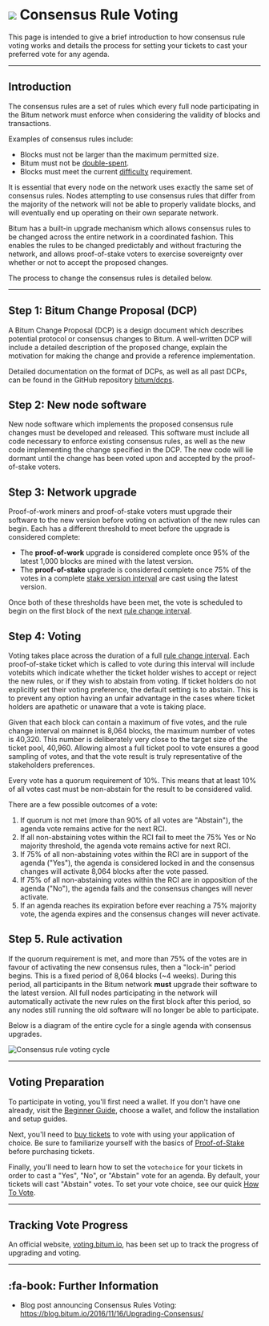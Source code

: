 # <img class="bitum-icon" src="/img/bitum-icons/TicketVoted.svg" /> Consensus Rule Voting

This page is intended to give a brief introduction to how consensus rule voting works and details the process for setting your tickets to cast your preferred vote for any agenda.

---

## Introduction

The consensus rules are a set of rules which every full node participating in the Bitum network must enforce when considering the validity of blocks and transactions.

Examples of consensus rules include:

- Blocks must not be larger than the maximum permitted size.
- Bitum must not be [double-spent](../../glossary.md#double-spend).
- Blocks must meet the current [difficulty](../../glossary.md#difficulty) requirement.

It is essential that every node on the network uses exactly the same set of consensus rules.
Nodes attempting to use consensus rules that differ from the majority of the network will not be able to properly validate blocks, and will eventually end up operating on their own separate network.

Bitum has a built-in upgrade mechanism which allows consensus rules to be changed across the entire network in a coordinated fashion.
This enables the rules to be changed predictably and without fracturing the network, and allows proof-of-stake voters to exercise sovereignty over whether or not to accept the proposed changes.

The process to change the consensus rules is detailed below.

---

## Step 1: Bitum Change Proposal (DCP)

A Bitum Change Proposal (DCP) is a design document which describes potential protocol or consensus changes to Bitum.
A well-written DCP will include a detailed description of the proposed change, explain the motivation for making the change and provide a reference implementation.

Detailed documentation on the format of DCPs, as well as all past DCPs, can be found in the  GitHub repository [bitum/dcps](https://github.com/bitum-project/dcps).

## Step 2: New node software

New node software which implements the proposed consensus rule changes must be developed and released.
This software must include all code necessary to enforce existing consensus rules, as well as the new code implementing the change specified in the DCP. The new code will lie dormant until the change has been voted upon and accepted by the proof-of-stake voters.

## Step 3: Network upgrade

Proof-of-work miners and proof-of-stake voters must upgrade their software to the new version before voting on activation of the new rules can begin. Each has a different threshold to meet before the upgrade is considered complete:

- The **proof-of-work** upgrade is considered complete once 95% of the latest 1,000 blocks are mined with the latest version.
- The **proof-of-stake** upgrade is considered complete once 75% of the votes in a complete [stake version interval](../../glossary.md#stake-version-interval-svi) are cast using the latest version.

Once both of these thresholds have been met, the vote is scheduled to begin on the first block of the next [rule change interval](../../glossary.md#rule-change-interval-rci).

## Step 4: Voting

Voting takes place across the duration of a full [rule change interval](../../glossary.md#rule-change-interval-rci).
Each proof-of-stake ticket which is called to vote during this interval will include votebits which indicate whether the ticket holder wishes to accept or reject the new rules, or if they wish to abstain from voting.
If ticket holders do not explicitly set their voting preference, the default setting is to abstain.
This is to prevent any option having an unfair advantage in the cases where ticket holders are apathetic or unaware that a vote is taking place.

Given that each block can contain a maximum of five votes, and the rule change interval on mainnet is 8,064 blocks, the maximum number of votes is 40,320.
This number is deliberately very close to the target size of the ticket pool, 40,960.
Allowing almost a full ticket pool to vote ensures a good sampling of votes, and that the vote result is truly representative of the stakeholders preferences.

Every vote has a quorum requirement of 10%.
This means that at least 10% of all votes cast must be non-abstain for the result to be considered valid.

There are a few possible outcomes of a vote:

1. If quorum is not met (more than 90% of all votes are "Abstain"), the agenda vote remains active for the next RCI.
1. If all non-abstaining votes within the RCI fail to meet the 75% Yes or No majority threshold, the agenda vote remains active for next RCI.
1. If 75% of all non-abstaining votes within the RCI are in support of the agenda ("Yes"), the agenda is considered locked in and the consensus changes will activate 8,064 blocks after the vote passed.
1. If 75% of all non-abstaining votes within the RCI are in opposition of the agenda ("No"), the agenda fails and the consensus changes will never activate.
1. If an agenda reaches its expiration before ever reaching a 75% majority vote, the agenda expires and the consensus changes will never activate.

## Step 5. Rule activation

If the quorum requirement is met, and more than 75% of the votes are in favour of activating the new consensus rules, then a "lock-in" period begins.
This is a fixed period of 8,064 blocks (~4 weeks).
During this period, all participants in the Bitum network **must** upgrade their software to the latest version.
All full nodes participating in the network will automatically activate the new rules on the first block after this period, so any nodes still running the old software will no longer be able to participate.

Below is a diagram of the entire cycle for a single agenda with consensus upgrades.

![Consensus rule voting cycle](/img/voting-cycle.png)

---

## Voting Preparation

To participate in voting, you'll first need a wallet. If you don't have one already, visit the [Beginner Guide](../../getting-started/beginner-guide.md), choose a wallet, and follow the installation and setup guides.

Next, you'll need to [buy tickets](../../proof-of-stake/how-to-stake.md) to vote with using your application of choice. Be sure to familiarize yourself with the basics of [Proof-of-Stake](../../proof-of-stake/overview.md) before purchasing tickets.

Finally, you'll need to learn how to set the `votechoice` for your tickets in order to cast a "Yes", "No", or "Abstain" vote for an agenda. By default, your tickets will cast "Abstain" votes. To set your vote choice, see our quick [How To Vote](how-to-vote.md).

---

## Tracking Vote Progress

An official website, [voting.bitum.io](https://voting.bitum.io), has been set up to track the progress of upgrading and voting.

---

## :fa-book: Further Information

- Blog post announcing Consensus Rules Voting: <https://blog.bitum.io/2016/11/16/Upgrading-Consensus/>
